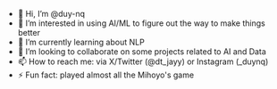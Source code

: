 - 👋 Hi, I’m @duy-nq
- 👀 I’m interested in using AI/ML to figure out the way to make things better
- 🌱 I’m currently learning about NLP
- 💞️ I’m looking to collaborate on some projects related to AI and Data
- 📫 How to reach me: via X/Twitter (@dt_jayy) or Instagram (_duynq)
- ⚡ Fun fact: played almost all the Mihoyo's game

<!---
duy-nq/duy-nq is a ✨ special ✨ repository because its `README.md` (this file) appears on your GitHub profile.
You can click the Preview link to take a look at your changes.
--->
